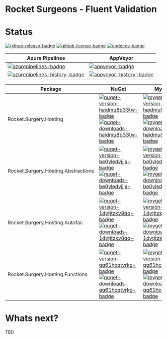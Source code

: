 # Rocket Surgeons - Fluent Validation

# Status
<!-- badges -->
[![github-release-badge]][github-release]
[![github-license-badge]][github-license]
[![codecov-badge]][codecov]
<!-- badges -->

<!-- history badges -->
| Azure Pipelines | AppVeyor |
| --------------- | -------- |
| [![azurepipelines-badge]][azurepipelines] | [![appveyor-badge]][appveyor] |
| [![azurepipelines-history-badge]][azurepipelines-history] | [![appveyor-history-badge]][appveyor-history] |
<!-- history badges -->

<!-- nuget packages -->
| Package | NuGet | MyGet |
| ------- | ----- | ----- |
| Rocket.Surgery.Hosting | [![nuget-version-haidmu8p33tw-badge]![nuget-downloads-haidmu8p33tw-badge]][nuget-haidmu8p33tw] | [![myget-version-haidmu8p33tw-badge]![myget-downloads-haidmu8p33tw-badge]][myget-haidmu8p33tw] |
| Rocket.Surgery.Hosting.Abstractions | [![nuget-version-be0yledvjjja-badge]![nuget-downloads-be0yledvjjja-badge]][nuget-be0yledvjjja] | [![myget-version-be0yledvjjja-badge]![myget-downloads-be0yledvjjja-badge]][myget-be0yledvjjja] |
| Rocket.Surgery.Hosting.Autofac | [![nuget-version-1dytjtzkv8qq-badge]![nuget-downloads-1dytjtzkv8qq-badge]][nuget-1dytjtzkv8qq] | [![myget-version-1dytjtzkv8qq-badge]![myget-downloads-1dytjtzkv8qq-badge]][myget-1dytjtzkv8qq] |
| Rocket.Surgery.Hosting.Functions | [![nuget-version-qg61hcqtvrkg-badge]![nuget-downloads-qg61hcqtvrkg-badge]][nuget-qg61hcqtvrkg] | [![myget-version-qg61hcqtvrkg-badge]![myget-downloads-qg61hcqtvrkg-badge]][myget-qg61hcqtvrkg] |
<!-- nuget packages -->

# Whats next?
TBD

<!-- generated references -->
[github-release]: https://github.com/RocketSurgeonsGuild/Hosting/releases/latest
[github-release-badge]: https://img.shields.io/github/release/RocketSurgeonsGuild/Hosting.svg?logo=github&style=flat "Latest Release"
[github-license]: https://github.com/RocketSurgeonsGuild/Hosting/blob/master/LICENSE
[github-license-badge]: https://img.shields.io/github/license/RocketSurgeonsGuild/Hosting.svg?style=flat "License"
[codecov]: https://codecov.io/gh/RocketSurgeonsGuild/Hosting
[codecov-badge]: https://img.shields.io/codecov/c/github/RocketSurgeonsGuild/Hosting.svg?color=E03997&label=codecov&logo=codecov&logoColor=E03997&style=flat "Code Coverage"
[azurepipelines]: https://rocketsurgeonsguild.visualstudio.com/Libraries/_build/latest?definitionId=15&branchName=master
[azurepipelines-badge]: https://img.shields.io/azure-devops/build/rocketsurgeonsguild/Libraries/15.svg?color=98C6FF&label=azure%20pipelines&logo=azuredevops&logoColor=98C6FF&style=flat "Azure Pipelines Status"
[azurepipelines-history]: https://rocketsurgeonsguild.visualstudio.com/Libraries/_build?definitionId=15&branchName=master
[azurepipelines-history-badge]: https://buildstats.info/azurepipelines/chart/rocketsurgeonsguild/Libraries/15?includeBuildsFromPullRequest=false "Azure Pipelines History"
[appveyor]: https://ci.appveyor.com/project/RocketSurgeonsGuild/Hosting
[appveyor-badge]: https://img.shields.io/appveyor/ci/RocketSurgeonsGuild/Hosting.svg?color=00b3e0&label=appveyor&logo=appveyor&logoColor=00b3e0&style=flat "AppVeyor Status"
[appveyor-history]: https://ci.appveyor.com/project/RocketSurgeonsGuild/Hosting/history
[appveyor-history-badge]: https://buildstats.info/appveyor/chart/RocketSurgeonsGuild/Hosting?includeBuildsFromPullRequest=false "AppVeyor History"
[nuget-haidmu8p33tw]: https://www.nuget.org/packages/Rocket.Surgery.Hosting/
[nuget-version-haidmu8p33tw-badge]: https://img.shields.io/nuget/v/Rocket.Surgery.Hosting.svg?color=004880&logo=nuget&style=flat-square "NuGet Version"
[nuget-downloads-haidmu8p33tw-badge]: https://img.shields.io/nuget/dt/Rocket.Surgery.Hosting.svg?color=004880&logo=nuget&style=flat-square "NuGet Downloads"
[myget-haidmu8p33tw]: https://www.myget.org/feed/rocket-surgeons-guild/package/nuget/Rocket.Surgery.Hosting
[myget-version-haidmu8p33tw-badge]: https://img.shields.io/myget/rocket-surgeons-guild/vpre/Rocket.Surgery.Hosting.svg?label=myget&color=004880&logo=nuget&style=flat-square "MyGet Pre-Release Version"
[myget-downloads-haidmu8p33tw-badge]: https://img.shields.io/myget/rocket-surgeons-guild/dt/Rocket.Surgery.Hosting.svg?color=004880&logo=nuget&style=flat-square "MyGet Downloads"
[nuget-be0yledvjjja]: https://www.nuget.org/packages/Rocket.Surgery.Hosting.Abstractions/
[nuget-version-be0yledvjjja-badge]: https://img.shields.io/nuget/v/Rocket.Surgery.Hosting.Abstractions.svg?color=004880&logo=nuget&style=flat-square "NuGet Version"
[nuget-downloads-be0yledvjjja-badge]: https://img.shields.io/nuget/dt/Rocket.Surgery.Hosting.Abstractions.svg?color=004880&logo=nuget&style=flat-square "NuGet Downloads"
[myget-be0yledvjjja]: https://www.myget.org/feed/rocket-surgeons-guild/package/nuget/Rocket.Surgery.Hosting.Abstractions
[myget-version-be0yledvjjja-badge]: https://img.shields.io/myget/rocket-surgeons-guild/vpre/Rocket.Surgery.Hosting.Abstractions.svg?label=myget&color=004880&logo=nuget&style=flat-square "MyGet Pre-Release Version"
[myget-downloads-be0yledvjjja-badge]: https://img.shields.io/myget/rocket-surgeons-guild/dt/Rocket.Surgery.Hosting.Abstractions.svg?color=004880&logo=nuget&style=flat-square "MyGet Downloads"
[nuget-1dytjtzkv8qq]: https://www.nuget.org/packages/Rocket.Surgery.Hosting.Autofac/
[nuget-version-1dytjtzkv8qq-badge]: https://img.shields.io/nuget/v/Rocket.Surgery.Hosting.Autofac.svg?color=004880&logo=nuget&style=flat-square "NuGet Version"
[nuget-downloads-1dytjtzkv8qq-badge]: https://img.shields.io/nuget/dt/Rocket.Surgery.Hosting.Autofac.svg?color=004880&logo=nuget&style=flat-square "NuGet Downloads"
[myget-1dytjtzkv8qq]: https://www.myget.org/feed/rocket-surgeons-guild/package/nuget/Rocket.Surgery.Hosting.Autofac
[myget-version-1dytjtzkv8qq-badge]: https://img.shields.io/myget/rocket-surgeons-guild/vpre/Rocket.Surgery.Hosting.Autofac.svg?label=myget&color=004880&logo=nuget&style=flat-square "MyGet Pre-Release Version"
[myget-downloads-1dytjtzkv8qq-badge]: https://img.shields.io/myget/rocket-surgeons-guild/dt/Rocket.Surgery.Hosting.Autofac.svg?color=004880&logo=nuget&style=flat-square "MyGet Downloads"
[nuget-qg61hcqtvrkg]: https://www.nuget.org/packages/Rocket.Surgery.Hosting.Functions/
[nuget-version-qg61hcqtvrkg-badge]: https://img.shields.io/nuget/v/Rocket.Surgery.Hosting.Functions.svg?color=004880&logo=nuget&style=flat-square "NuGet Version"
[nuget-downloads-qg61hcqtvrkg-badge]: https://img.shields.io/nuget/dt/Rocket.Surgery.Hosting.Functions.svg?color=004880&logo=nuget&style=flat-square "NuGet Downloads"
[myget-qg61hcqtvrkg]: https://www.myget.org/feed/rocket-surgeons-guild/package/nuget/Rocket.Surgery.Hosting.Functions
[myget-version-qg61hcqtvrkg-badge]: https://img.shields.io/myget/rocket-surgeons-guild/vpre/Rocket.Surgery.Hosting.Functions.svg?label=myget&color=004880&logo=nuget&style=flat-square "MyGet Pre-Release Version"
[myget-downloads-qg61hcqtvrkg-badge]: https://img.shields.io/myget/rocket-surgeons-guild/dt/Rocket.Surgery.Hosting.Functions.svg?color=004880&logo=nuget&style=flat-square "MyGet Downloads"
<!-- generated references -->

<!-- nuke-data
github:
  owner: RocketSurgeonsGuild
  repository: Hosting
azurepipelines:
  account: rocketsurgeonsguild
  teamproject: Libraries
  builddefinition: 15
appveyor:
  account: RocketSurgeonsGuild
  build: Hosting
myget:
  account: rocket-surgeons-guild
-->